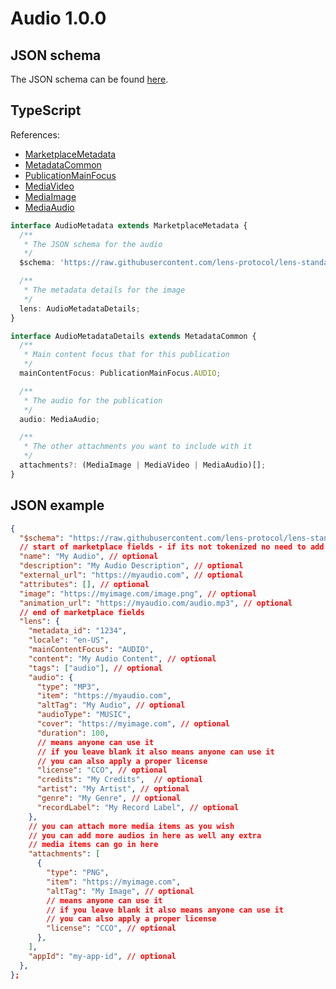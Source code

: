 # Audio 1.0.0

## JSON schema

The JSON schema can be found [here](./schema.json).

## TypeScript

References:

- [MarketplaceMetadata](../../shared-ts-interfaces/marketplace-metadata.ts)
- [MetadataCommon](../../shared-ts-interfaces/metadata-common.ts)
- [PublicationMainFocus](../../shared-ts-interfaces/publication-main-focus.ts)
- [MediaVideo](../../shared-ts-interfaces/media-video.ts)
- [MediaImage](../../shared-ts-interfaces/media-image.ts)
- [MediaAudio](../../shared-ts-interfaces/media-audio.ts)

```ts
interface AudioMetadata extends MarketplaceMetadata {
  /**
   * The JSON schema for the audio
   */
  $schema: 'https://raw.githubusercontent.com/lens-protocol/lens-standards/main/lens-metadata-standards/publication/audio/1.0.0/schema.json';

  /**
   * The metadata details for the image
   */
  lens: AudioMetadataDetails;
}

interface AudioMetadataDetails extends MetadataCommon {
  /**
   * Main content focus that for this publication
   */
  mainContentFocus: PublicationMainFocus.AUDIO;

  /**
   * The audio for the publication
   */
  audio: MediaAudio;

  /**
   * The other attachments you want to include with it
   */
  attachments?: (MediaImage | MediaVideo | MediaAudio)[];
}
```

## JSON example

```json
{
  "$schema": "https://raw.githubusercontent.com/lens-protocol/lens-standards/main/lens-metadata-standards/publication/audio/1.0.0/schema.json",
  // start of marketplace fields - if its not tokenized no need to add these fields
  "name": "My Audio", // optional
  "description": "My Audio Description", // optional
  "external_url": "https://myaudio.com", // optional
  "attributes": [], // optional
  "image": "https://myimage.com/image.png", // optional
  "animation_url": "https://myaudio.com/audio.mp3", // optional
  // end of marketplace fields
  "lens": {
    "metadata_id": "1234",
    "locale": "en-US",
    "mainContentFocus": "AUDIO",
    "content": "My Audio Content", // optional
    "tags": ["audio"], // optional
    "audio": {
      "type": "MP3",
      "item": "https://myaudio.com",
      "altTag": "My Audio", // optional
      "audioType": "MUSIC",
      "cover": "https://myimage.com", // optional
      "duration": 100,
      // means anyone can use it
      // if you leave blank it also means anyone can use it
      // you can also apply a proper license
      "license": "CCO", // optional
      "credits": "My Credits",  // optional
      "artist": "My Artist", // optional
      "genre": "My Genre", // optional
      "recordLabel": "My Record Label", // optional
    },
    // you can attach more media items as you wish
    // you can add more audios in here as well any extra
    // media items can go in here
    "attachments": [
      {
        "type": "PNG",
        "item": "https://myimage.com",
        "altTag": "My Image", // optional
        // means anyone can use it
        // if you leave blank it also means anyone can use it
        // you can also apply a proper license
        "license": "CCO", // optional
      },
    ],
    "appId": "my-app-id", // optional
  },
};
```
